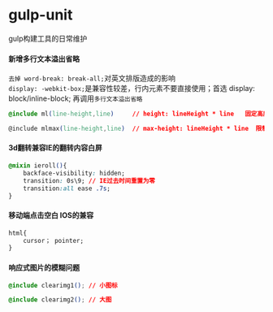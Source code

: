 # gulp-unit
gulp构建工具的日常维护
#### 新增多行文本溢出省略
`去掉 word-break: break-all;`对英文排版造成的影响<br>
`display: -webkit-box;`是兼容性较差，行内元素不要直接使用；首选 display: block/inline-block; 再调用`多行文本溢出省略`

```` css
@include ml(line-height,line)     // height: lineHeight * line   固定高度  <br>

@include mlmax(line-height,line)  // max-height: lineHeight * line  限制最大高度 <br>
````

#### 3d翻转兼容IE的翻转内容白屏
```` css
@mixin ieroll(){
    backface-visibility: hidden;
	transition: 0s\9; // IE过去时间重置为零
    transition:all ease .7s;
}
````
#### 移动端点击空白 IOS的兼容
```` css
html{
	cursor； pointer;
}
````

#### 响应式图片的模糊问题
```` css
@include clearimg1(); // 小图标

@include clearimg2(); // 大图

````